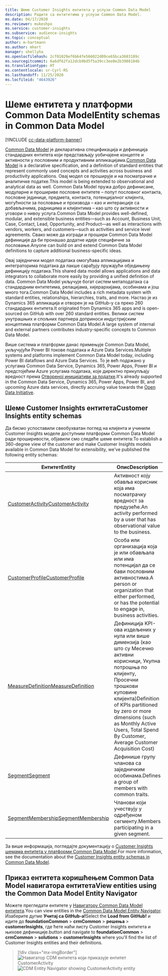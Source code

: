 ```yaml
---
title: Шеме Customer Insights ентитета у услузи Common Data Model
description: Радите са ентитетима у услузи Common Data Model.
ms.date: 04/17/2020
ms.reviewer: mukeshpo
ms.service: customer-insights
ms.subservice: audience-insights
ms.topic: conceptual
author: m-hartmann
ms.author: mhart
manager: shellyha
ms.openlocfilehash: 2cf01029ef6b64fe566022d09ce65bca3603189c
ms.sourcegitcommit: 6a6df62fa12dcb9bd5f5a39cc3ee0e2b3988184b
ms.translationtype: HT
ms.contentlocale: sr-Cyrl-RS
ms.lasthandoff: 11/25/2020
ms.locfileid: "4643926"
---
```

# <a name="entity-schemas-in-common-data-model"></a><span data-ttu-id="82e96-103">Шеме ентитета у платформи Common Data Model</span><span class="sxs-lookup"><span data-stu-id="82e96-103">Entity schemas in Common Data Model</span></span>

[!INCLUDE [cc-data-platform-banner](../includes/cc-data-platform-banner.md)]

<span data-ttu-id="82e96-104">[Common Data Model](https://docs.microsoft.com/common-data-model/) је декларативна спецификација и дефиниција стандардних ентитета који представљају уобичајене концепте и активности у пословним и продуктивним апликацијама.</span><span class="sxs-lookup"><span data-stu-id="82e96-104">[Common Data Model](https://docs.microsoft.com/common-data-model/) is a declarative specification, and a definition of standard entities that represent commonly used concepts and activities across business and productivity applications.</span></span> <span data-ttu-id="82e96-105">Овај модел се проширује и на посматрачке и аналитичке податке.</span><span class="sxs-lookup"><span data-stu-id="82e96-105">This model is being extended to observational and analytical data as well.</span></span> <span data-ttu-id="82e96-106">Common Data Model пружа добро дефинисане, модуларне и прошириве пословне ентитете – попут пословног контакта, пословне јединице, предмета, контакта, потенцијалног клијента, могућности за пословање и производа – као и интеракције са добављачима, радницима и клијентима – као што су активности и уговори о нивоу услуга.</span><span class="sxs-lookup"><span data-stu-id="82e96-106">Common Data Model provides well-defined, modular, and extensible business entities—such as Account, Business Unit, Case, Contact, Lead, Opportunity, and Product—as well as interactions with vendors, workers, and customers—such as activities and service level agreements.</span></span> <span data-ttu-id="82e96-107">Свако може да изгради и прошири Common Data Model дефиниције да би пронашао додатне идеје специфичне за пословање.</span><span class="sxs-lookup"><span data-stu-id="82e96-107">Anyone can build on and extend Common Data Model definitions to capture additional business-specific ideas.</span></span>

<span data-ttu-id="82e96-108">Овај заједнички модел података омогућава апликацијама и интеграторима података да лакше сарађују пружајући обједињену дефиницију података.</span><span class="sxs-lookup"><span data-stu-id="82e96-108">This shared data model allows applications and data integrators to collaborate more easily by providing a unified definition of data.</span></span> <span data-ttu-id="82e96-109">Common Data Model укључује богат систем метаподатака са стандардним ентитетима, релацијама, хијерархијама, особинама и још много тога.</span><span class="sxs-lookup"><span data-stu-id="82e96-109">Common Data Model includes a rich metadata system with standard entities, relationships, hierarchies, traits, and more.</span></span> <span data-ttu-id="82e96-110">Настао је из Dynamics 365 апликација и отворен је на GitHub-у са преко 260 стандардних ентитета.</span><span class="sxs-lookup"><span data-stu-id="82e96-110">It originated from Dynamics 365 apps and is open-sourced on GitHub with over 260 standard entities.</span></span> <span data-ttu-id="82e96-111">Велики систем унутрашњих и спољних партнера доприноси индустријским концептима платформи Common Data Model.</span><span class="sxs-lookup"><span data-stu-id="82e96-111">A large system of internal and external partners contributes industry-specific concepts to Common Data Model.</span></span>

<span data-ttu-id="82e96-112">Више система и платформи данас примењује Common Data Model, укључујући Power BI токове података и Azure Data Services.</span><span class="sxs-lookup"><span data-stu-id="82e96-112">Multiple systems and platforms implement Common Data Model today, including Power BI dataflows and Azure Data Services.</span></span> <span data-ttu-id="82e96-113">То је већ подржано у услугама Common Data Service, Dynamics 365, Power Apps, Power BI и предстојећим Azure услугама података, које директно прикупљају вредност према [Отвореној иницијативи за податке](https://www.microsoft.com/open-data-initiative).</span><span class="sxs-lookup"><span data-stu-id="82e96-113">It's already supported in the Common Data Service, Dynamics 365, Power Apps, Power BI, and upcoming Azure data services, directly accruing value towards the [Open Data Initiative](https://www.microsoft.com/open-data-initiative).</span></span>

## <a name="customer-insights-entity-schemas"></a><span data-ttu-id="82e96-114">Шеме Customer Insights ентитета</span><span class="sxs-lookup"><span data-stu-id="82e96-114">Customer Insights entity schemas</span></span>

<span data-ttu-id="82e96-115">Да бисмо успоставили свеобухватан поглед на клијента и учинили Customer Insights моделе доступним платформи Common Data Model ради проширивости, објавили смо следеће шеме ентитета:</span><span class="sxs-lookup"><span data-stu-id="82e96-115">To establish a 360-degree view of the customer and make Customer Insights models available in Common Data Model for extensibility, we've published the following entity schemas:</span></span>

| <span data-ttu-id="82e96-116">Ентитет</span><span class="sxs-lookup"><span data-stu-id="82e96-116">Entity</span></span> | <span data-ttu-id="82e96-117">Опис</span><span class="sxs-lookup"><span data-stu-id="82e96-117">Description</span></span> |
|---------|---------|
|[<span data-ttu-id="82e96-118">CustomerActivity</span><span class="sxs-lookup"><span data-stu-id="82e96-118">CustomerActivity</span></span>](https://docs.microsoft.com/common-data-model/schema/core/applicationcommon/foundationcommon/crmcommon/solutions/customerinsights/customeractivity) | <span data-ttu-id="82e96-119">Активност коју обавља корисник која има посматрачку вредност за предузеће.</span><span class="sxs-lookup"><span data-stu-id="82e96-119">An activity performed by a user that has observational value to the business.</span></span> |
|[<span data-ttu-id="82e96-120">CustomerProfile</span><span class="sxs-lookup"><span data-stu-id="82e96-120">CustomerProfile</span></span>](https://docs.microsoft.com/common-data-model/schema/core/applicationcommon/foundationcommon/crmcommon/solutions/customerinsights/customerprofile) | <span data-ttu-id="82e96-121">Особа или организација која је или обављала или има потенцијал да се бави пословним активностима.</span><span class="sxs-lookup"><span data-stu-id="82e96-121">A person or organization that either performed, or has the potential to engage in, business activities.</span></span> |
|[<span data-ttu-id="82e96-122">MeasureDefinition</span><span class="sxs-lookup"><span data-stu-id="82e96-122">MeasureDefinition</span></span>](https://docs.microsoft.com/common-data-model/schema/core/applicationcommon/foundationcommon/crmcommon/solutions/customerinsights/measuredefinition) | <span data-ttu-id="82e96-123">Дефиниција KPI-ова издељених у нула или више димензија (као што су Месечно активни корисници, Укупна потрошња по клијенту, Просечни трошкови куповине клијента)</span><span class="sxs-lookup"><span data-stu-id="82e96-123">Definition of KPIs partitioned by zero or more dimensions (such as Monthly Active Users, Total Spend By Customer, Average Customer Acquisition Cost)</span></span> |
|[<span data-ttu-id="82e96-124">Segment</span><span class="sxs-lookup"><span data-stu-id="82e96-124">Segment</span></span>](https://docs.microsoft.com/common-data-model/schema/core/applicationcommon/foundationcommon/crmcommon/solutions/customerinsights/segment) | <span data-ttu-id="82e96-125">Дефинише групу чланова са заједничким особинама.</span><span class="sxs-lookup"><span data-stu-id="82e96-125">Defines a group of members with common traits.</span></span> |
|[<span data-ttu-id="82e96-126">SegmentMembership</span><span class="sxs-lookup"><span data-stu-id="82e96-126">SegmentMembership</span></span>](https://docs.microsoft.com/common-data-model/schema/core/applicationcommon/foundationcommon/crmcommon/solutions/customerinsights/segmentmembership) | <span data-ttu-id="82e96-127">Чланови који учествују у одређеном сегменту.</span><span class="sxs-lookup"><span data-stu-id="82e96-127">Members participating in a given segment.</span></span> |

<span data-ttu-id="82e96-128">За више информација, погледајте документацију о [Customer Insights шемама ентитета у платформи Common Data Model](https://docs.microsoft.com/common-data-model/schema/core/applicationcommon/foundationcommon/crmcommon/solutions/customerinsights/overview).</span><span class="sxs-lookup"><span data-stu-id="82e96-128">For more information, see the documentation about the [Customer Insights entity schemas in Common Data Model](https://docs.microsoft.com/common-data-model/schema/core/applicationcommon/foundationcommon/crmcommon/solutions/customerinsights/overview).</span></span>

## <a name="view-entities-using-the-common-data-model-entity-navigator"></a><span data-ttu-id="82e96-129">Приказ ентитета коришћењем Common Data Model навигатора ентитета</span><span class="sxs-lookup"><span data-stu-id="82e96-129">View entities using the Common Data Model Entity Navigator</span></span>

<span data-ttu-id="82e96-130">Можете прегледати ентитете у [Навигатору Common Data Model ентитета](https://microsoft.github.io/CDM/).</span><span class="sxs-lookup"><span data-stu-id="82e96-130">You can view entities in the [Common Data Model Entity Navigator](https://microsoft.github.io/CDM/).</span></span> <span data-ttu-id="82e96-131">Изаберите дугме **Учитај са GitHub-а!**</span><span class="sxs-lookup"><span data-stu-id="82e96-131">Select the **Load from GitHub!**</span></span> <span data-ttu-id="82e96-132">и идите до **foundationCommon** > **crmCommon** > **решења** > **customerInsights**, где ћете наћи листу Customer Insights ентитета и њихове дефиниције.</span><span class="sxs-lookup"><span data-stu-id="82e96-132">button and navigate to **foundationCommon** > **crmCommon** > **solutions** > **customerInsights** where you'll find the list of Customer Insights entities and their definitions.</span></span>
> [!div class="mx-imgBorder"]
> <span data-ttu-id="82e96-133">![Навигатор CDM ентитета који приказује ентитет CustomerActivity](media/CDM-entity-navigator.png "Навигатор CDM ентитета који приказује ентитет CustomerActivity")</span><span class="sxs-lookup"><span data-stu-id="82e96-133">![CDM Entity Navigator showing CustomerActivity entity](media/CDM-entity-navigator.png "CDM Entity Navigator showing CustomerActivity entity")</span></span>
